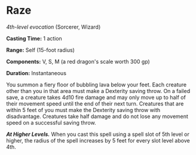 # Raze
*4th-level evocation* (Sorcerer, Wizard)

**Casting Time:** 1 action

**Range:** Self (15-foot radius)

**Components:** V, S, M (a red dragon's scale worth 300 gp)

**Duration:** Instantaneous

You summon a fiery floor of bubbling lava below your feet. Each creature other than you in that area must make a Dexterity saving throw. On a failed save, a creature takes 4d10 fire damage and may only move up to half of their movement speed until the end of their next turn. Creatures that are within 5 feet of you must make the Dexterity saving throw with disadvantage. Creatures take half damage and do not lose any movement speed on a successful saving throw.

***At Higher Levels.*** When you cast this spell using a spell slot of 5th level or higher, the radius of the spell increases by 5 feet for every slot level above 4th.
